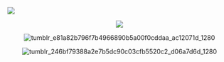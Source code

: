   ![](https://64.media.tumblr.com/7b8a56db0be7839b5c0f5b1e356d3f15/252135c8db807be4-0c/s1280x1920/26178f8442297218ae2fbbbf3969020485b15b51.pnj) 
    <p align="center"> ![](https://komarev.com/ghpvc/?username=b00thill&color=971212&label=🚬) </p>  <p align="center"> ![tumblr_e81a82b796f7b4966890b5a00f0cddaa_ac12071d_1280](https://github.com/user-attachments/assets/fb762879-27e7-476d-9427-255671a7725f)  <p>  <p align="center" >![tumblr_246bf79388a2e7b5dc90c03cfb5520c2_d06a7d6d_1280](https://64.media.tumblr.com/62666206697ae4c05b4b83e8c3766953/252135c8db807be4-4f/s1280x1920/8ac29d30f6772786a676e0e8057cb7fb95981b65.pnj) </p>
